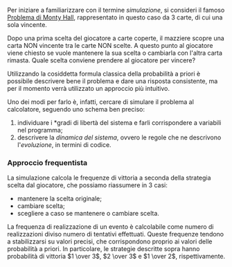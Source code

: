 Per iniziare a familiarizzare con il termine *simulazione*, si consideri il famoso [Problema di Monty Hall](https://it.wikipedia.org/wiki/Problema_di_Monty_Hall), rappresentato in questo caso da 3 carte, di cui una sola vincente.

Dopo una prima scelta del giocatore a carte coperte, il mazziere scopre una carta NON vincente tra le carte NON scelte. A questo punto al giocatore viene chiesto se vuole mantenere la sua scelta o cambiarla con l'altra carta rimasta. Quale scelta conviene prendere al giocatore per vincere?

Utilizzando la cosiddetta formula classica della probabilità a priori è possibile descrivere bene il problema e dare una risposta consistente, ma per il momento verrà utilizzato un approccio più intuitivo. 

Uno dei modi per farlo è, infatti, cercare di simulare il problema al calcolatore, seguendo uno schema ben preciso:
1. individuare i *gradi di libertà del sistema e farli corrispondere a variabili nel programma;
2. descrivere la *dinamica del sistema*, ovvero le regole che ne descrivono l'*evoluzione*, in termini di codice. 

### Approccio frequentista

La simulazione calcola le frequenze di vittoria a seconda della strategia scelta dal giocatore, che possiamo riassumere in 3 casi:
- mantenere la scelta originale;
- cambiare scelta;
- scegliere a caso se mantenere o cambiare scelta.

La frequenza di realizzazione di un evento è calcolabile come numero di realizzazioni diviso numero di tentativi effettuati. Queste frequenze tendono a stabilizzarsi su valori precisi, che corrispondono proprio ai valori delle probabilità a priori. 
In particolare, le strategie descritte sopra hanno probabilità di vittoria $1 \over 3$, $2 \over 3$ e $1 \over 2$, rispettivamente.
